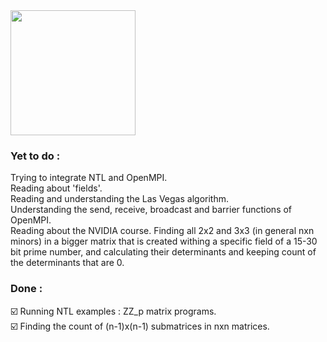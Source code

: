 <img height=200 src="https://github.com/user-attachments/assets/b45c7b3d-c654-47df-b43d-17986f0fe73a">

### Yet to do :
Trying to integrate NTL and OpenMPI.<br/>
Reading about 'fields'.<br/>
Reading and understanding the Las Vegas algorithm.<br/>
Understanding the send, receive, broadcast and barrier functions of OpenMPI.<br/>
Reading about the NVIDIA course.
Finding all 2x2 and 3x3 (in general nxn minors) in a bigger matrix that is created withing a specific field of a 15-30 bit prime number, and calculating their determinants and keeping count of the determinants that are 0.

### Done :
☑️ Running NTL examples : ZZ_p matrix programs.<br/>
☑️ Finding the count of (n-1)x(n-1) submatrices in nxn matrices.

